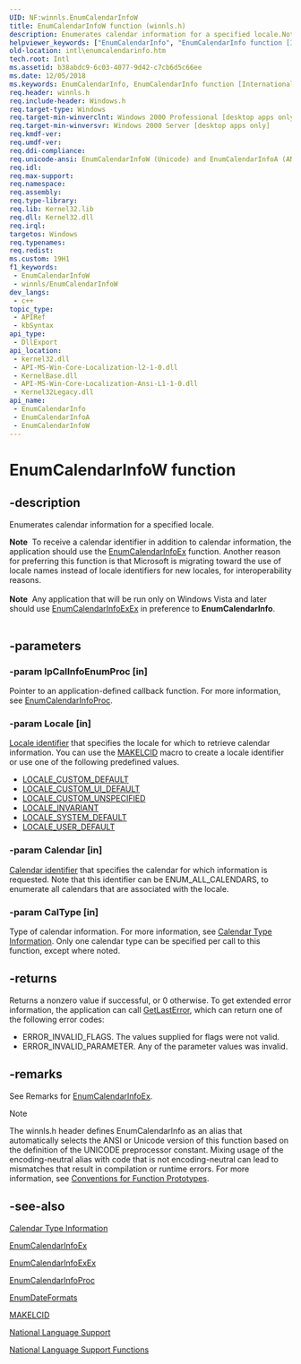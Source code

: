 ```yaml
---
UID: NF:winnls.EnumCalendarInfoW
title: EnumCalendarInfoW function (winnls.h)
description: Enumerates calendar information for a specified locale.Note  To receive a calendar identifier in addition to calendar information, the application should use the EnumCalendarInfoEx function. (Unicode)
helpviewer_keywords: ["EnumCalendarInfo", "EnumCalendarInfo function [Internationalization for Windows Applications]", "EnumCalendarInfoW", "_win32_EnumCalendarInfo", "intl.enumcalendarinfo", "winnls/EnumCalendarInfo", "winnls/EnumCalendarInfoW"]
old-location: intl\enumcalendarinfo.htm
tech.root: Intl
ms.assetid: b38abdc9-6c03-4077-9d42-c7cb6d5c66ee
ms.date: 12/05/2018
ms.keywords: EnumCalendarInfo, EnumCalendarInfo function [Internationalization for Windows Applications], EnumCalendarInfoA, EnumCalendarInfoW, _win32_EnumCalendarInfo, intl.enumcalendarinfo, winnls/EnumCalendarInfo, winnls/EnumCalendarInfoA, winnls/EnumCalendarInfoW
req.header: winnls.h
req.include-header: Windows.h
req.target-type: Windows
req.target-min-winverclnt: Windows 2000 Professional [desktop apps only]
req.target-min-winversvr: Windows 2000 Server [desktop apps only]
req.kmdf-ver: 
req.umdf-ver: 
req.ddi-compliance: 
req.unicode-ansi: EnumCalendarInfoW (Unicode) and EnumCalendarInfoA (ANSI)
req.idl: 
req.max-support: 
req.namespace: 
req.assembly: 
req.type-library: 
req.lib: Kernel32.lib
req.dll: Kernel32.dll
req.irql: 
targetos: Windows
req.typenames: 
req.redist: 
ms.custom: 19H1
f1_keywords:
 - EnumCalendarInfoW
 - winnls/EnumCalendarInfoW
dev_langs:
 - c++
topic_type:
 - APIRef
 - kbSyntax
api_type:
 - DllExport
api_location:
 - kernel32.dll
 - API-MS-Win-Core-Localization-l2-1-0.dll
 - KernelBase.dll
 - API-MS-Win-Core-Localization-Ansi-L1-1-0.dll
 - Kernel32Legacy.dll
api_name:
 - EnumCalendarInfo
 - EnumCalendarInfoA
 - EnumCalendarInfoW
---
```


# EnumCalendarInfoW function


## -description

Enumerates calendar information for a specified locale.
<div class="alert"><b>Note</b>  To receive a calendar identifier in addition to calendar information, the application should use the <a href="/windows/desktop/api/winnls/nf-winnls-enumcalendarinfoexa">EnumCalendarInfoEx</a> function. Another reason for preferring this function is that Microsoft is migrating toward the use of locale names instead of locale identifiers for new locales, for interoperability reasons.</div><div> </div><div class="alert"><b>Note</b>  Any application that will be run only on Windows Vista and later should use <a href="/windows/desktop/api/winnls/nf-winnls-enumcalendarinfoexex">EnumCalendarInfoExEx</a> in preference to <b>EnumCalendarInfo</b>.</div><div> </div>

## -parameters

### -param lpCalInfoEnumProc [in]

Pointer to an application-defined callback function. For more information, see <a href="/previous-versions/windows/desktop/legacy/dd317806(v=vs.85)">EnumCalendarInfoProc</a>.

### -param Locale [in]

<a href="/windows/desktop/Intl/locale-identifiers">Locale identifier</a> that specifies the locale for which to retrieve calendar information. You can use the <a href="/windows/desktop/api/winnt/nf-winnt-makelcid">MAKELCID</a> macro to create a locale identifier or use one of the following predefined values. 

<ul>
<li>
<a href="/windows/desktop/Intl/locale-custom-constants">LOCALE_CUSTOM_DEFAULT</a>
</li>
<li>
<a href="/windows/desktop/Intl/locale-custom-constants">LOCALE_CUSTOM_UI_DEFAULT</a>
</li>
<li>
<a href="/windows/desktop/Intl/locale-custom-constants">LOCALE_CUSTOM_UNSPECIFIED</a>
</li>
<li>
<a href="/windows/desktop/Intl/locale-invariant">LOCALE_INVARIANT</a>
</li>
<li>
<a href="/windows/desktop/Intl/locale-system-default">LOCALE_SYSTEM_DEFAULT</a>
</li>
<li>
<a href="/windows/desktop/Intl/locale-user-default">LOCALE_USER_DEFAULT</a>
</li>
</ul>

### -param Calendar [in]

<a href="/windows/desktop/Intl/calendar-identifiers">Calendar identifier</a> that specifies the calendar for which information is requested. Note that this identifier can be ENUM_ALL_CALENDARS, to enumerate all calendars that are associated with the locale.

### -param CalType [in]

Type of calendar information. For more information, see <a href="/windows/desktop/Intl/calendar-type-information">Calendar Type Information</a>. Only one calendar type can be specified per call to this function, except where noted.

## -returns

Returns a nonzero value if successful, or 0 otherwise. To get extended error information, the application can call <a href="/windows/desktop/api/errhandlingapi/nf-errhandlingapi-getlasterror">GetLastError</a>, which can return one of the following error codes:

<ul>
<li>ERROR_INVALID_FLAGS. The values supplied for flags were not valid.</li>
<li>ERROR_INVALID_PARAMETER. Any of the parameter values was invalid.</li>
</ul>

## -remarks

See Remarks for <a href="/windows/desktop/api/winnls/nf-winnls-enumcalendarinfoexa">EnumCalendarInfoEx</a>.





> [!NOTE]
> The winnls.h header defines EnumCalendarInfo as an alias that automatically selects the ANSI or Unicode version of this function based on the definition of the UNICODE preprocessor constant. Mixing usage of the encoding-neutral alias with code that is not encoding-neutral can lead to mismatches that result in compilation or runtime errors. For more information, see [Conventions for Function Prototypes](/windows/win32/intl/conventions-for-function-prototypes).

## -see-also

<a href="/windows/desktop/Intl/calendar-type-information">Calendar Type Information</a>



<a href="/windows/desktop/api/winnls/nf-winnls-enumcalendarinfoexa">EnumCalendarInfoEx</a>



<a href="/windows/desktop/api/winnls/nf-winnls-enumcalendarinfoexex">EnumCalendarInfoExEx</a>



<a href="/previous-versions/windows/desktop/legacy/dd317806(v=vs.85)">EnumCalendarInfoProc</a>



<a href="/windows/desktop/api/winnls/nf-winnls-enumdateformatsa">EnumDateFormats</a>



<a href="/windows/desktop/api/winnt/nf-winnt-makelcid">MAKELCID</a>



<a href="/windows/desktop/Intl/national-language-support">National Language Support</a>



<a href="/windows/desktop/Intl/national-language-support-functions">National Language Support Functions</a>
